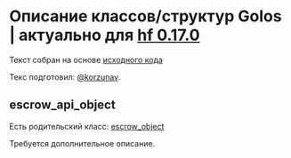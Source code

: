 # Описание классов/структур Golos | актуально для [hf 0.17.0](https://github.com/GolosChain/golos/releases/tag/v0.17.0)
Текст собран на основе [исходного кода](https://github.com/GolosChain/golos/tree/master/plugins/database_api/include/golos/plugins/database_api/forward.hpp)

Текс подготовил: [@korzunav](https://golos.io/@korzunav).

## escrow_api_object

Есть родительский класс: [escrow_object](escrow_object.md)

Требуется дополнительное описание.
